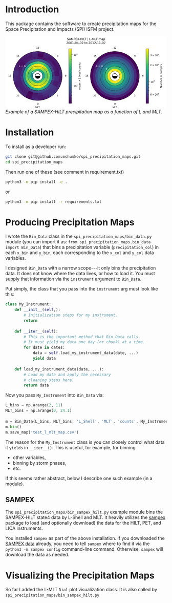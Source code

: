 # Introduction
This package contains the software to create precipitation maps for the Space Precipitation and Impacts (SPI) ISFM project.

![Example SAMPEX-HILT map](example_sampex_l_mlt_map.png)
*Example of a SAMPEX-HILT precipitation map as a function of L and MLT.*

# Installation
To install as a developer run:

```bash
git clone git@github.com:mshumko/spi_precipitation_maps.git
cd spi_precipitation_maps
```

Then run  one of these (see comment in requirement.txt)
```bash
python3 -m pip install -e .
```
or 
```bash
python3 -m pip install -r requirements.txt 
```

# Producing Precipitation Maps
I wrote the `Bin_Data` class in the `spi_precipitation_maps/bin_data.py` module (you can import it as: `from spi_precipitation_maps.bin_data import Bin_Data`) that bins a precipitation variable (`precipitation_col`) in each `x_bin` and `y_bin`, each corresponding to the `x_col` and `y_col` data variables.

I designed `Bin_Data` with a narrow scope---it only bins the precipitation data. It does not know where the data lives, or how to load it. You must supply that information via the `instrument` argument to `Bin_Data`. 

Put simply, the class that you pass into the `instrument` arg must look like this:

```python
class My_Instrument:
    def __init__(self,):
        # Initialization steps for my instrument.
        return

    def __iter__(self):
        # This is the important method that Bin_Data calls. 
        # It must yield my data one day (or chunk) at a time.
        for date in dates:
            data = self.load_my_instrument_data(date, ...)
            yield data
    
    def load_my_instrument_data(date, ...):
        # Load my data and apply the necessary 
        # cleaning steps here.
        return data
```

Now you pass `My_Instrument` into `Bin_Data` via:

```python
L_bins = np.arange(2, 11)
MLT_bins = np.arange(0, 24.1)

m = Bin_Data(L_bins, MLT_bins, 'L_Shell', 'MLT', 'counts', My_Instrument)
m.bin()
m.save_map('test_l_mlt_map.csv')
```
The reason for the `My_Instrument` class is you can closely control what data it `yields` in `__iter__()`. This is useful, for example, for binning
- other variables,
- binning by storm phases,
- etc.

If this seems rather abstract, below I describe one such example (in a module).

## SAMPEX
The `spi_precipitation_maps/bin_sampex_hilt.py` example module bins the SAMPEX-HILT state4 data by L-Shell and MLT. It heavily utilizes the [sampex](https://sampex.readthedocs.io/en/latest/) package to load (and optionally download) the data for the HILT, PET, and LICA instruments.

You installed `sampex` as part of the above installation. If you downloaded the [SAMPEX data](https://izw1.caltech.edu/sampex/DataCenter/data.html) already, you need to tell `sampex` where to find it via the `python3 -m sampex config` command-line command. Otherwise, `sampex` will download the data as needed.

# Visualizing the Precipitation Maps
So far I added the L-MLT `Dial` plot visualization class. It is also called by `spi_precipitation_maps/bin_sampex_hilt.py`